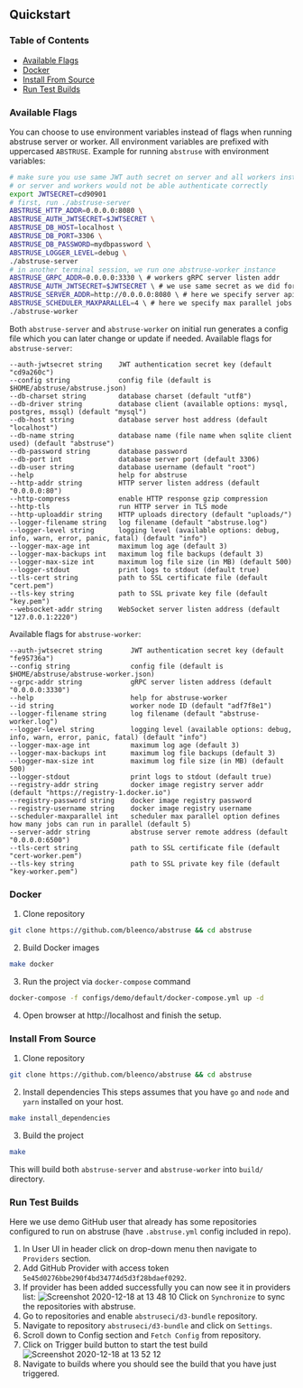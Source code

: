 ## Quickstart
### Table of Contents
* [Available Flags](#available-flags)
* [Docker](#docker)
* [Install From Source](#install-from-source)
* [Run Test Builds](#run-test-builds)
### Available Flags
You can choose to use environment variables instead of flags when running abstruse server or worker.
All environment variables are prefixed with uppercased `ABSTRUSE`.
Example for running `abstruse` with environment variables:
```sh
# make sure you use same JWT auth secret on server and all workers instances,
# or server and workers would not be able authenticate correctly
export JWTSECRET=cd90901
# first, run ./abstruse-server
ABSTRUSE_HTTP_ADDR=0.0.0.0:8080 \
ABSTRUSE_AUTH_JWTSECRET=$JWTSECRET \
ABSTRUSE_DB_HOST=localhost \
ABSTRUSE_DB_PORT=3306 \
ABSTRUSE_DB_PASSWORD=mydbpassword \
ABSTRUSE_LOGGER_LEVEL=debug \
./abstruse-server
# in another terminal session, we run one abstruse-worker instance
ABSTRUSE_GRPC_ADDR=0.0.0.0:3330 \ # workers gRPC server listen addr
ABSTRUSE_AUTH_JWTSECRET=$JWTSECRET \ # we use same secret as we did for server
ABSTRUSE_SERVER_ADDR=http://0.0.0.0:8080 \ # here we specify server api url
ABSTRUSE_SCHEDULER_MAXPARALLEL=4 \ # here we specify max parallel jobs that this worker can run
./abstruse-worker
```
Both `abstruse-server` and `abstruse-worker` on initial run generates a config file which you can later change or update if needed.
Available flags for `abstruse-server`:
```
--auth-jwtsecret string    JWT authentication secret key (default "cd9a260c")
--config string            config file (default is $HOME/abstruse/abstruse.json)
--db-charset string        database charset (default "utf8")
--db-driver string         database client (available options: mysql, postgres, mssql) (default "mysql")
--db-host string           database server host address (default "localhost")
--db-name string           database name (file name when sqlite client used) (default "abstruse")
--db-password string       database password
--db-port int              database server port (default 3306)
--db-user string           database username (default "root")
--help                     help for abstruse
--http-addr string         HTTP server listen address (default "0.0.0.0:80")
--http-compress            enable HTTP response gzip compression
--http-tls                 run HTTP server in TLS mode
--http-uploaddir string    HTTP uploads directory (default "uploads/")
--logger-filename string   log filename (default "abstruse.log")
--logger-level string      logging level (available options: debug, info, warn, error, panic, fatal) (default "info")
--logger-max-age int       maximum log age (default 3)
--logger-max-backups int   maximum log file backups (default 3)
--logger-max-size int      maximum log file size (in MB) (default 500)
--logger-stdout            print logs to stdout (default true)
--tls-cert string          path to SSL certificate file (default "cert.pem")
--tls-key string           path to SSL private key file (default "key.pem")
--websocket-addr string    WebSocket server listen address (default "127.0.0.1:2220")
```
Available flags for `abstruse-worker`:
```
--auth-jwtsecret string       JWT authentication secret key (default "fe95736a")
--config string               config file (default is $HOME/abstruse/abstruse-worker.json)
--grpc-addr string            gRPC server listen address (default "0.0.0.0:3330")
--help                        help for abstruse-worker
--id string                   worker node ID (default "adf7f8e1")
--logger-filename string      log filename (default "abstruse-worker.log")
--logger-level string         logging level (available options: debug, info, warn, error, panic, fatal) (default "info")
--logger-max-age int          maximum log age (default 3)
--logger-max-backups int      maximum log file backups (default 3)
--logger-max-size int         maximum log file size (in MB) (default 500)
--logger-stdout               print logs to stdout (default true)
--registry-addr string        docker image registry server addr (default "https://registry-1.docker.io")
--registry-password string    docker image registry password
--registry-username string    docker image registry username
--scheduler-maxparallel int   scheduler max parallel option defines how many jobs can run in parallel (default 5)
--server-addr string          abstruse server remote address (default "0.0.0.0:6500")
--tls-cert string             path to SSL certificate file (default "cert-worker.pem")
--tls-key string              path to SSL private key file (default "key-worker.pem")
```
### Docker
1. Clone repository
```sh
git clone https://github.com/bleenco/abstruse && cd abstruse
```
2. Build Docker images
```sh
make docker
```
3. Run the project via `docker-compose` command
```sh
docker-compose -f configs/demo/default/docker-compose.yml up -d
```
4. Open browser at http://localhost and finish the setup.
### Install From Source
1. Clone repository
```sh
git clone https://github.com/bleenco/abstruse && cd abstruse
```
2. Install dependencies
This steps assumes that you have `go` and `node` and `yarn` installed on your host.
```sh
make install_dependencies
```
3. Build the project
```sh
make
```
This will build both `abstruse-server` and `abstruse-worker` into `build/` directory.
### Run Test Builds
Here we use demo GitHub user that already has some repositories configured to run on abstruse (have `.abstruse.yml` config included in repo).
1. In User UI in header click on drop-down menu then navigate to `Providers` section.
2. Add GitHub Provider with access token `5e45d0276bbe290f4bd34774d5d3f28bdaef0292`.
3. If provider has been added successfully you can now see it in providers list:
![Screenshot 2020-12-18 at 13 48 10](https://user-images.githubusercontent.com/1796022/102616342-b32cda80-4137-11eb-9b29-7208741330b7.png)
Click on `Synchronize` to sync the repositories with abstruse.
4. Go to repositories and enable `abstruseci/d3-bundle` repository.
5. Navigate to repository `abstruseci/d3-bundle` and click on `Settings`.
6. Scroll down to Config section and `Fetch Config` from repository.
7. Click on Trigger build button to start the test build
![Screenshot 2020-12-18 at 13 52 12](https://user-images.githubusercontent.com/1796022/102616713-4108c580-4138-11eb-9dec-ddfcc21b05af.png)
8. Navigate to builds where you should see the build that you have just triggered.
